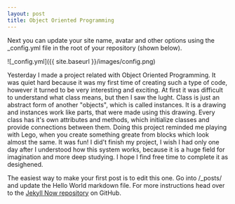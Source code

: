 ```yaml
---
layout: post
title: Object Oriented Programming
---
```


Next you can update your site name, avatar and other options using the _config.yml file in the root of your repository (shown below).

![_config.yml]({{ site.baseurl }}/images/config.png)

Yesterday I made a project related with Object Oriented Programming. It was quiet hard because it was my first time of creating such a type of code, however it turned to be very interesting and exciting.
At first it was difficult to understand what class means, but then I saw the lught. Class is just an abstract form of another "objects", which is called instances. It is a drawing and instances work like parts, that were made using this drawing. 
Every class has it's own attributes and methods, which initialize classes and provide connections between them. 
Doing this project reminded me playing with Lego, when you create something greate from blocks which look almost the same. It was fun!
I did't finish my project, I wish I had only one day after I understood how this system works, because it is a huge field for imagination and more deep studying. I hope I find free time to complete it as desighened. 

The easiest way to make your first post is to edit this one. Go into /_posts/ and update the Hello World markdown file. For more instructions head over to the [Jekyll Now repository](https://github.com/barryclark/jekyll-now) on GitHub.
